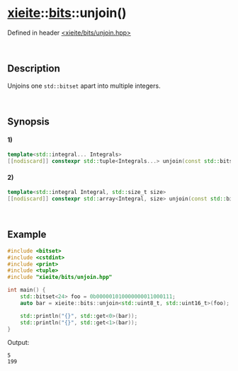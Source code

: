 # [xieite](../../xieite.md)\:\:[bits](../../bits.md)\:\:unjoin\(\)
Defined in header [<xieite/bits/unjoin.hpp>](../../../include/xieite/bits/unjoin.hpp)

&nbsp;

## Description
Unjoins one `std::bitset` apart into multiple integers.

&nbsp;

## Synopsis
#### 1)
```cpp
template<std::integral... Integrals>
[[nodiscard]] constexpr std::tuple<Integrals...> unjoin(const std::bitset<(... + xieite::types::sizeBits<Integrals>)>& value) noexcept;
```
#### 2)
```cpp
template<std::integral Integral, std::size_t size>
[[nodiscard]] constexpr std::array<Integral, size> unjoin(const std::bitset<xieite::types::sizeBits<Integral> * size>& value) noexcept;
```

&nbsp;

## Example
```cpp
#include <bitset>
#include <cstdint>
#include <print>
#include <tuple>
#include "xieite/bits/unjoin.hpp"

int main() {
    std::bitset<24> foo = 0b000001010000000011000111;
    auto bar = xieite::bits::unjoin<std::uint8_t, std::uint16_t>(foo);

    std::println("{}", std::get<0>(bar));
    std::println("{}", std::get<1>(bar));
}
```
Output:
```
5
199
```
